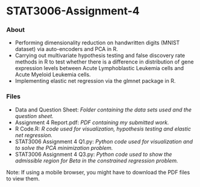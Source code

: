 # STAT3006-Assignment-4
### About
* Performing dimensionality reduction on handwritten digits (MNIST dataset) via auto-encoders and PCA in R.
* Carrying out multivariate hypothesis testing and false discovery rate methods in R to test whether there is a difference in distribution of gene expression levels between Acute Lymphoblastic Leukemia cells and Acute Myeloid Leukemia cells.
* Implementing elastic net regression via the glmnet package in R.

### Files
* Data and Question Sheet: *Folder containing the data sets used and the question sheet.*
* Assignment 4 Report.pdf: *PDF containing my submitted work.*
* R Code.R: *R code used for visualization, hypothesis testing and elastic net regression.*
* STAT3006 Assignment 4 Q1.py: *Python code used for visualization and to solve the PCA minimization problem.*
* STAT3006 Assignment 4 Q3.py: *Python code used to show the admissible region for Beta in the constrained regression problem.*

Note: If using a mobile browser, you might have to download the PDF files to view them.
